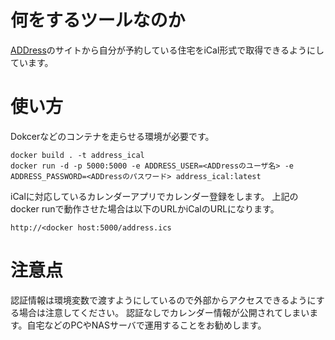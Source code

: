 # 何をするツールなのか
[ADDress](https://address.love/)のサイトから自分が予約している住宅をiCal形式で取得できるようにしています。

# 使い方
Dokcerなどのコンテナを走らせる環境が必要です。

```
docker build . -t address_ical
docker run -d -p 5000:5000 -e ADDRESS_USER=<ADDressのユーザ名> -e ADDRESS_PASSWORD=<ADDressのパスワード> address_ical:latest
```

iCalに対応しているカレンダーアプリでカレンダー登録をします。
上記のdocker runで動作させた場合は以下のURLかiCalのURLになります。

```
http://<docker host:5000/address.ics
```

# 注意点
認証情報は環境変数で渡すようにしているので外部からアクセスできるようにする場合は注意してください。
認証なしでカレンダー情報が公開されてしまいます。自宅などのPCやNASサーバで運用することをお勧めします。

